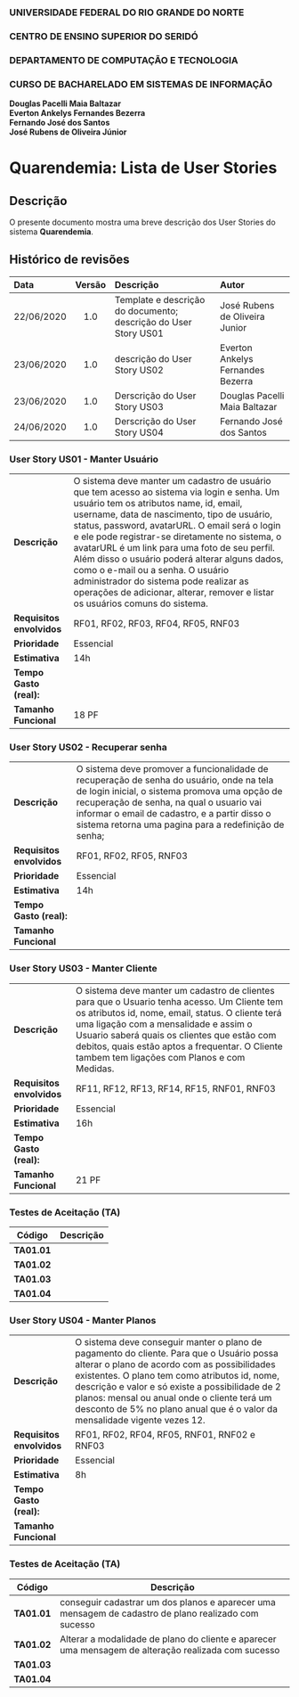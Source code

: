 ### UNIVERSIDADE FEDERAL DO RIO GRANDE DO NORTE

### CENTRO DE ENSINO SUPERIOR DO SERIDÓ

### DEPARTAMENTO DE COMPUTAÇÃO E TECNOLOGIA

### CURSO DE BACHARELADO EM SISTEMAS DE INFORMAÇÃO

**Douglas Pacelli Maia Baltazar**  
**Everton Ankelys Fernandes Bezerra**  
**Fernando José dos Santos**  
**José Rubens de Oliveira Júnior**

# Quarendemia: Lista de User Stories

## Descrição

O presente documento mostra uma breve descrição dos User Stories do sistema **Quarendemia**.

## Histórico de revisões

| Data       | Versão | Descrição                                                       | Autor                             |
| :--------- | :----: | :-------------------------------------------------------------- | :-------------------------------- |
| 22/06/2020 |  1.0   | Template e descrição do documento; descrição do User Story US01 | José Rubens de Oliveira Junior    |
| 23/06/2020 |  1.0   | descrição do User Story US02                                    | Everton Ankelys Fernandes Bezerra |
| 23/06/2020 |  1.0   | Derscrição do User Story US03                                   | Douglas Pacelli Maia Baltazar     |
| 24/06/2020 |  1.0   | Derscrição do User Story US04                                   | Fernando José dos Santos          |

### **User Story US01 - Manter Usuário**

|                           |                                                                                                                                                                                                                                                                                                                                                                                                                                                                                                                                                             |
| ------------------------- | ----------------------------------------------------------------------------------------------------------------------------------------------------------------------------------------------------------------------------------------------------------------------------------------------------------------------------------------------------------------------------------------------------------------------------------------------------------------------------------------------------------------------------------------------------------- |
| **Descrição**             | O sistema deve manter um cadastro de usuário que tem acesso ao sistema via login e senha. Um usuário tem os atributos name, id, email, username, data de nascimento, tipo de usuário, status, password, avatarURL. O email será o login e ele pode registrar-se diretamente no sistema, o avatarURL é um link para uma foto de seu perfil. Além disso o usuário poderá alterar alguns dados, como o e-mail ou a senha. O usuário administrador do sistema pode realizar as operações de adicionar, alterar, remover e listar os usuários comuns do sistema. |
| **Requisitos envolvidos** | RF01, RF02, RF03, RF04, RF05, RNF03                                                                                                                                                                                                                                                                                                                                                                                                                                                                                                                         |
| **Prioridade**            | Essencial                                                                                                                                                                                                                                                                                                                                                                                                                                                                                                                                                   |
| **Estimativa**            | 14h                                                                                                                                                                                                                                                                                                                                                                                                                                                                                                                                                         |
| **Tempo Gasto (real):**   |                                                                                                                                                                                                                                                                                                                                                                                                                                                                                                                                                             |
| **Tamanho Funcional**     | 18 PF                                                                                                                                                                                                                                                                                                                                                                                                                                                                                                                                                       |

### **User Story US02 - Recuperar senha**

|                           |                                                                                                                                                                                                                                                                                                 |
| ------------------------- | ----------------------------------------------------------------------------------------------------------------------------------------------------------------------------------------------------------------------------------------------------------------------------------------------- |
| **Descrição**             | O sistema deve promover a funcionalidade de recuperação de senha do usuário, onde na tela de login inicial, o sistema promova uma opção de recuperação de senha, na qual o usuario vai informar o email de cadastro, e a partir disso o sistema retorna uma pagina para a redefinição de senha; |
| **Requisitos envolvidos** | RF01, RF02, RF05, RNF03                                                                                                                                                                                                                                                                         |
| **Prioridade**            | Essencial                                                                                                                                                                                                                                                                                       |
| **Estimativa**            | 14h                                                                                                                                                                                                                                                                                             |
| **Tempo Gasto (real):**   |                                                                                                                                                                                                                                                                                                 |
| **Tamanho Funcional**     |

### **User Story US03 - Manter Cliente**

|                           |                                                                                                                                                                                                                                                                                                                                            |
| ------------------------- | ------------------------------------------------------------------------------------------------------------------------------------------------------------------------------------------------------------------------------------------------------------------------------------------------------------------------------------------ |
| **Descrição**             | O sistema deve manter um cadastro de clientes para que o Usuario tenha acesso. Um Cliente tem os atributos id, nome, email, status. O cliente terá uma ligação com a mensalidade e assim o Usuario saberá quais os clientes que estão com debitos, quais estão aptos a frequentar. O Cliente tambem tem ligações com Planos e com Medidas. |
| **Requisitos envolvidos** | RF11, RF12, RF13, RF14, RF15, RNF01, RNF03                                                                                                                                                                                                                                                                                                 |
| **Prioridade**            | Essencial                                                                                                                                                                                                                                                                                                                                  |
| **Estimativa**            | 16h                                                                                                                                                                                                                                                                                                                                        |
| **Tempo Gasto (real):**   |                                                                                                                                                                                                                                                                                                                                            |
| **Tamanho Funcional**     | 21 PF                                                                                                                                                                                                                                                                                                                                      |

### **Testes de Aceitação (TA)**

| Código      | Descrição |
| ----------- | --------- |
| **TA01.01** |           |
| **TA01.02** |           |
| **TA01.03** |           |
| **TA01.04** |           |

### **User Story US04 - Manter Planos**

|                           |                                                                                                                                                                                                                                                                                                                                                                           |
| ------------------------- | ------------------------------------------------------------------------------------------------------------------------------------------------------------------------------------------------------------------------------------------------------------------------------------------------------------------------------------------------------------------------- |
| **Descrição**             | O sistema deve conseguir manter o plano de pagamento do cliente. Para que o Usuário possa alterar o plano de acordo com as possibilidades existentes. O plano tem como atributos id, nome, descrição e valor e só existe a possibilidade de 2 planos: mensal ou anual onde o cliente terá um desconto de 5% no plano anual que é o valor da mensalidade vigente vezes 12. |
| **Requisitos envolvidos** | RF01, RF02, RF04, RF05, RNF01, RNF02 e RNF03                                                                                                                                                                                                                                                                                                                              |
| **Prioridade**            | Essencial                                                                                                                                                                                                                                                                                                                                                                 |
| **Estimativa**            | 8h                                                                                                                                                                                                                                                                                                                                                                        |
| **Tempo Gasto (real):**   |                                                                                                                                                                                                                                                                                                                                                                           |
| **Tamanho Funcional**     |                                                                                                                                                                                                                                                                                                                                                                           |

### **Testes de Aceitação (TA)**

| Código      | Descrição                                                                                            |
| ----------- | ---------------------------------------------------------------------------------------------------- |
| **TA01.01** | conseguir cadastrar um dos planos e aparecer uma mensagem de cadastro de plano realizado com sucesso |
| **TA01.02** | Alterar a modalidade de plano do cliente e aparecer uma mensagem de alteração realizada com sucesso  |
| **TA01.03** |                                                                                                      |
| **TA01.04** |                                                                                                      |
